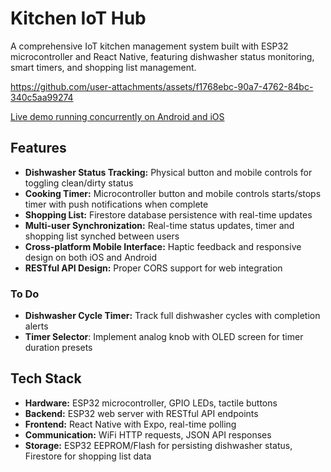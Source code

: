 # Kitchen IoT Hub

A comprehensive IoT kitchen management system built with ESP32 microcontroller and React Native, featuring dishwasher status monitoring, smart timers, and shopping list management.


https://github.com/user-attachments/assets/f1768ebc-90a7-4762-84bc-340c5aa99274

[Live demo running concurrently on Android and iOS](https://youtu.be/RkhE9cLfJ8Y)

## Features

- **Dishwasher Status Tracking:** Physical button and mobile controls for toggling clean/dirty status
- **Cooking Timer:** Microcontroller button and mobile controls starts/stops timer with push notifications when complete
- **Shopping List:** Firestore database persistence with real-time updates
- **Multi-user Synchronization:** Real-time status updates, timer and shopping list synched between users
- **Cross-platform Mobile Interface:** Haptic feedback and responsive design on both iOS and Android
- **RESTful API Design:** Proper CORS support for web integration

### To Do
- **Dishwasher Cycle Timer:** Track full dishwasher cycles with completion alerts
- **Timer Selector**: Implement analog knob with OLED screen for timer duration presets

## Tech Stack
- **Hardware:** ESP32 microcontroller, GPIO LEDs, tactile buttons
- **Backend:** ESP32 web server with RESTful API endpoints
- **Frontend:** React Native with Expo, real-time polling
- **Communication:** WiFi HTTP requests, JSON API responses
- **Storage:** ESP32 EEPROM/Flash for persisting dishwasher status, Firestore for shopping list data


